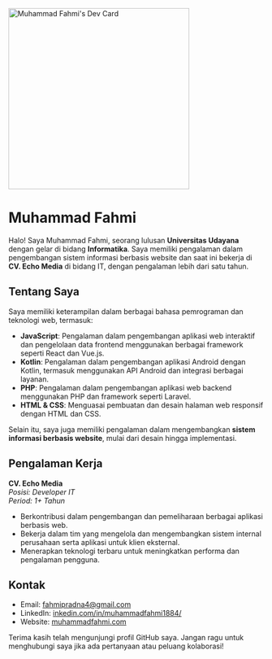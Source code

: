 <a href="https://app.daily.dev/muhammadfahmi"><img src="https://api.daily.dev/devcards/v2/RNZDCKV2thM2sN1qQxpbZ.png?r=f6a&type=default" width="356" alt="Muhammad Fahmi's Dev Card"/></a>

# Muhammad Fahmi

Halo! Saya Muhammad Fahmi, seorang lulusan **Universitas Udayana** dengan gelar di bidang **Informatika**. Saya memiliki pengalaman dalam pengembangan sistem informasi berbasis website dan saat ini bekerja di **CV. Echo Media** di bidang IT, dengan pengalaman lebih dari satu tahun.

## Tentang Saya

Saya memiliki keterampilan dalam berbagai bahasa pemrograman dan teknologi web, termasuk:

- **JavaScript**: Pengalaman dalam pengembangan aplikasi web interaktif dan pengelolaan data frontend menggunakan berbagai framework seperti React dan Vue.js.
- **Kotlin**: Pengalaman dalam pengembangan aplikasi Android dengan Kotlin, termasuk menggunakan API Android dan integrasi berbagai layanan.
- **PHP**: Pengalaman dalam pengembangan aplikasi web backend menggunakan PHP dan framework seperti Laravel.
- **HTML & CSS**: Menguasai pembuatan dan desain halaman web responsif dengan HTML dan CSS.

Selain itu, saya juga memiliki pengalaman dalam mengembangkan **sistem informasi berbasis website**, mulai dari desain hingga implementasi.

## Pengalaman Kerja

**CV. Echo Media**  
_Posisi: Developer IT_  
_Period: 1+ Tahun_  
- Berkontribusi dalam pengembangan dan pemeliharaan berbagai aplikasi berbasis web.
- Bekerja dalam tim yang mengelola dan mengembangkan sistem internal perusahaan serta aplikasi untuk klien eksternal.
- Menerapkan teknologi terbaru untuk meningkatkan performa dan pengalaman pengguna.

## Kontak

- Email: [fahmipradna4@gmail.com](mailto:fahmipradana4@gmail.com)
- LinkedIn: [inkedin.com/in/muhammadfahmi1884/](https://www.linkedin.com/in/muhammadfahmi1884/)
- Website: [muhammadfahmi.com](https://muhammadfahmi.com)

Terima kasih telah mengunjungi profil GitHub saya. Jangan ragu untuk menghubungi saya jika ada pertanyaan atau peluang kolaborasi!
